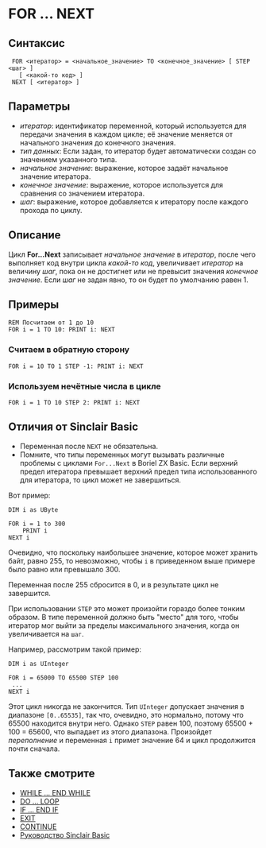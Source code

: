 # FOR ... NEXT

## Синтаксис

```
 FOR <итератор> = <начальное_значение> TO <конечное_значение> [ STEP <шаг> ]
   [ <какой-то код> ]
 NEXT [ <итератор> ]
```
## Параметры

* _итератор_: идентификатор переменной, который используется для передачи значения в каждом цикле; её значение меняется от начального значения до конечного значения.
* _тип данных_: Если задан, то итератор будет автоматически создан со значением указанного типа.
* _начальное значение_: выражение, которое задаёт начальное значение итератора.
* _конечное значение_: выражение, которое используется для сравнения со значением итератора.
* _шаг_: выражение, которое добавляется к итератору после каждого прохода по циклу.

## Описание

Цикл **For...Next** записывает _начальное значение_ в _итератор_, после чего выполняет код внутри цикла _какой-то код_, увеличивает _итератор_ на величину _шаг_, пока он не достигнет или не превысит значения _конечное значение_. Если _шаг_ не задан явно, то он будет по умолчанию равен 1.

## Примеры

```
REM Посчитаем от 1 до 10
FOR i = 1 TO 10: PRINT i: NEXT
```

### Считаем в обратную сторону
```
FOR i = 10 TO 1 STEP -1: PRINT i: NEXT
```

### Используем нечётные числа в цикле
```
FOR i = 1 TO 10 STEP 2: PRINT i: NEXT
```

## Отличия от Sinclair Basic

* Переменная после `NEXT` не обязательна.
* Помните, что типы переменных могут вызывать различные проблемы с циклами `For...Next` в Boriel ZX Basic. Если верхний предел итератора превышает верхний предел типа использованного для итератора, то цикл может не завершиться.

Вот пример:
```
DIM i as UByte

FOR i = 1 to 300
    PRINT i
NEXT i
```

Очевидно, что поскольку наибольшее значение, которое может хранить байт, равно 255, то невозможно, чтобы `i` в приведенном выше примере было равно или превышало 300.

Переменная после 255 сбросится в 0, и в результате цикл не завершится.

При использовании `STEP` это может произойти гораздо более тонким образом. В типе переменной должно быть "место" для того, чтобы итератор мог выйти за пределы максимального значения, когда он увеличивается на `шаг`.

Например, рассмотрим такой пример:

```
DIM i as UInteger

FOR i = 65000 TO 65500 STEP 100
 ...
NEXT i
```

Этот цикл никогда не закончится. Тип `UInteger` допускает значения в диапазоне `[0..65535]`, так что, очевидно, это нормально, потому что 65500 находится внутри него. Однако `STEP` равен 100, поэтому 65500 + 100 = 65600, что выпадает из этого диапазона. Произойдет _переполнение_ и переменная `i` примет значение 64 и цикл продолжится почти сначала.

## Также смотрите

* [WHILE ... END WHILE](while)
* [DO ... LOOP](do)
* [IF ... END IF](if)
* [EXIT](exit)
* [CONTINUE](continue)
* [Руководство Sinclair Basic](http://www.worldofspectrum.org/ZXBasicManual/zxmanchap4.html)
